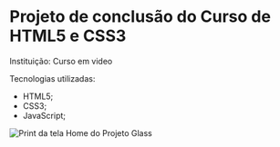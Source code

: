 # Projeto de conclusão do Curso de HTML5 e CSS3 

Instituição: Curso em video

Tecnologias utilizadas:
- HTML5;
- CSS3;
- JavaScript;

![Print da tela Home do Projeto Glass](https://i.imgur.com/Q2WD1Vh.png "Print da tela Home do Projeto Glass")

